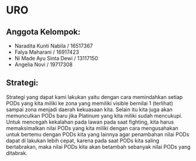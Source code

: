# URO

## Anggota Kelompok:
- Naradita Kunti Nabila 	/ 16517367
- Falya Maharani		/ 16917423
- Ni Made Ayu Sinta Dewi	/ 13117150
- Angelia Novi			/ 19717308

## Strategi: 
Strategi yang dapat kami lakukan yaitu dengan cara memindahkan setiap PODs yang kita miliki ke zona yang memiliki visible bernilai 1 (terlihat) sampai zona menjadi daerah kekuasaan kita. Selain itu kita juga akan memunculkan PODs baru jika Platinum yang kita miliki sudah mencukupi. Untuk mencegah kekalahan pada lawan pada saat fighting, kita harus memaksimalkan nilai PODs yang kita miliki dengan cara mengusahakan untuk bertemu dengan PODs kita yang lainnya agar penambahan nilai PODs dapat di lakukan lebih cepat, karena pada saat PODs kita saling bertabrakan, maka nilai PODs kita akan betambah sebanyak nilai PODs yang ditabrak.
